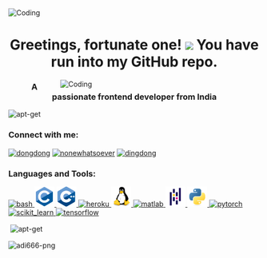 <img align="center" alt="Coding" width="850" src="https://1.bp.blogspot.com/-dXPJsCD-4Do/XydbfpJGWKI/AAAAAAAA-s8/KNqZ1a5od5Q9sdITasUdYM4w6mUGpxCbQCLcBGAsYHQ/s1600/butterfly.gif">

<h1 align = "center"> Greetings, fortunate one! <img src="https://raw.githubusercontent.com/MartinHeinz/MartinHeinz/master/wave.gif" width="30px"> You have run into my GitHub repo. </h1>

<img align="right" alt="Coding" width="400" src="https://i.imgur.com/S5T2K2N.gif">

<h3 align="center">A passionate frontend developer from India</h3>

<p align="left"> <img src="https://komarev.com/ghpvc/?username=apt-get&label=Profile%20views&color=0e75b6&style=flat" alt="apt-get" /> </p>

<h3 align="left">Connect with me:</h3>
<p align="left">
<a href="https://linkedin.com/in/dongdong" target="blank"><img align="center" src="https://raw.githubusercontent.com/rahuldkjain/github-profile-readme-generator/master/src/images/icons/Social/linked-in-alt.svg" alt="dongdong" height="30" width="40" /></a>
<a href="https://instagram.com/nonewhatsoever" target="blank"><img align="center" src="https://raw.githubusercontent.com/rahuldkjain/github-profile-readme-generator/master/src/images/icons/Social/instagram.svg" alt="nonewhatsoever" height="30" width="40" /></a>
<a href="/dingdong" target="blank"><img align="center" src="https://raw.githubusercontent.com/rahuldkjain/github-profile-readme-generator/master/src/images/icons/Social/rss.svg" alt="dingdong" height="30" width="40" /></a>
</p>

<h3 align="left">Languages and Tools:</h3>
<p align="left"> <a href="https://www.gnu.org/software/bash/" target="_blank" rel="noreferrer"> <img src="https://www.vectorlogo.zone/logos/gnu_bash/gnu_bash-icon.svg" alt="bash" width="40" height="40"/> </a> <a href="https://www.cprogramming.com/" target="_blank" rel="noreferrer"> <img src="https://raw.githubusercontent.com/devicons/devicon/master/icons/c/c-original.svg" alt="c" width="40" height="40"/> </a> <a href="https://www.w3schools.com/cpp/" target="_blank" rel="noreferrer"> <img src="https://raw.githubusercontent.com/devicons/devicon/master/icons/cplusplus/cplusplus-original.svg" alt="cplusplus" width="40" height="40"/> </a> <a href="https://heroku.com" target="_blank" rel="noreferrer"> <img src="https://www.vectorlogo.zone/logos/heroku/heroku-icon.svg" alt="heroku" width="40" height="40"/> </a> <a href="https://www.linux.org/" target="_blank" rel="noreferrer"> <img src="https://raw.githubusercontent.com/devicons/devicon/master/icons/linux/linux-original.svg" alt="linux" width="40" height="40"/> </a> <a href="https://www.mathworks.com/" target="_blank" rel="noreferrer"> <img src="https://upload.wikimedia.org/wikipedia/commons/2/21/Matlab_Logo.png" alt="matlab" width="40" height="40"/> </a> <a href="https://pandas.pydata.org/" target="_blank" rel="noreferrer"> <img src="https://raw.githubusercontent.com/devicons/devicon/2ae2a900d2f041da66e950e4d48052658d850630/icons/pandas/pandas-original.svg" alt="pandas" width="40" height="40"/> </a> <a href="https://www.python.org" target="_blank" rel="noreferrer"> <img src="https://raw.githubusercontent.com/devicons/devicon/master/icons/python/python-original.svg" alt="python" width="40" height="40"/> </a> <a href="https://pytorch.org/" target="_blank" rel="noreferrer"> <img src="https://www.vectorlogo.zone/logos/pytorch/pytorch-icon.svg" alt="pytorch" width="40" height="40"/> </a> <a href="https://scikit-learn.org/" target="_blank" rel="noreferrer"> <img src="https://upload.wikimedia.org/wikipedia/commons/0/05/Scikit_learn_logo_small.svg" alt="scikit_learn" width="40" height="40"/> </a> <a href="https://www.tensorflow.org" target="_blank" rel="noreferrer"> <img src="https://www.vectorlogo.zone/logos/tensorflow/tensorflow-icon.svg" alt="tensorflow" width="40" height="40"/> </a> </p>

<p>&nbsp;<img align="center" src="https://github-readme-stats.vercel.app/api?username=apt-get&show_icons=true&locale=en" alt="apt-get" /></p>

<p><img align="center" src="https://github-readme-streak-stats.herokuapp.com/?user=adi666-png&" alt="adi666-png" /></p>
















<!---
- 👋 Hi, I’m @adi666-png
- 👀 I’m interested in ...
- 🌱 I’m currently learning ...
- 💞 I’m looking to collaborate on ...
- 📫 How to reach me ...


adi666-png/adi666-png is a ✨ special ✨ repository because its `README.md` (this file) appears on your GitHub profile.
You can click the Preview link to take a look at your changes.
--->
